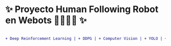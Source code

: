 
# ✨ Proyecto Human Following Robot en Webots 🏃‍♀️🎥🤖 ✨

```diff

+ Deep Reinforcement Learning | + DDPG | + Computer Vision | + YOLO | + Webots | + Mobile robot | 
```
